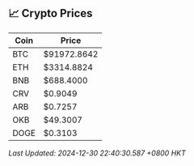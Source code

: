 ## 📈 Crypto Prices

| Coin | Price |
| ---- | ----- |
| BTC | $91972.8642 |
| ETH | $3314.8824 |
| BNB | $688.4000 |
| CRV | $0.9049 |
| ARB | $0.7257 |
| OKB | $49.3007 |
| DOGE | $0.3103 |

_Last Updated: 2024-12-30 22:40:30.587 +0800 HKT_
